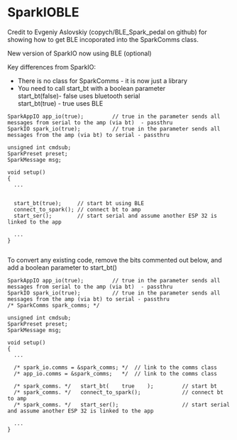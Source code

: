 # SparkIOBLE

Credit to Evgeniy Aslovskiy (copych/BLE_Spark_pedal on github) for showing how to get BLE incoporated into the SparkComms class.   


New version of SparkIO now using BLE (optional)   

Key differences from SparkIO:   

- There is no class for SparkComms - it is now just a library   
- You need to call start_bt with a boolean parameter   
      start_bt(false)- false uses bluetooth serial   
      start_bt(true) - true uses BLE   



```
SparkAppIO app_io(true);         // true in the parameter sends all messages from serial to the amp (via bt)  - passthru
SparkIO spark_io(true);          // true in the parameter sends all messages from the amp (via bt) to serial - passthru

unsigned int cmdsub;
SparkPreset preset;
SparkMessage msg;

void setup() 
{
  ...


  start_bt(true);     // start bt using BLE
  connect_to_spark(); // connect bt to amp
  start_ser();        // start serial and assume another ESP 32 is linked to the app
  
  ...
}


```
To convert any existing code, remove the bits commented out below, and add a boolean parameter to start_bt()

```
SparkAppIO app_io(true);         // true in the parameter sends all messages from serial to the amp (via bt)  - passthru
SparkIO spark_io(true);          // true in the parameter sends all messages from the amp (via bt) to serial - passthru
/* SparkComms spark_comms; */

unsigned int cmdsub;
SparkPreset preset;
SparkMessage msg;

void setup() 
{
  ...

  /* spark_io.comms = &spark_comms; */  // link to the comms class
  /* app_io.comms = &spark_comms;   */  // link to the comms class

  /* spark_comms. */   start_bt(    true    );         // start bt
  /* spark_comms. */   connect_to_spark();             // connect bt to amp
  /* spark_comms. */   start_ser();                    // start serial and assume another ESP 32 is linked to the app
  
  ...
}
```
